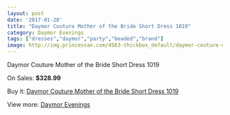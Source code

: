 ```yaml
---
layout: post
date: '2017-01-28'
title: "Daymor Couture Mother of the Bride Short Dress 1019"
category: Daymor Evenings
tags: ["dresses","daymor","party","beaded","brand"]
image: http://img.princessan.com/4563-thickbox_default/daymor-couture-mother-of-the-bride-short-dress-1019.jpg
---
```

Daymor Couture Mother of the Bride Short Dress 1019

On Sales: **$328.99**
<a href="https://www.princessan.com/en/daymor-evenings/2156-daymor-couture-mother-of-the-bride-short-dress-1019.html"><amp-img layout="responsive" width="600" height="600" src="//img.princessan.com/4563-thickbox_default/daymor-couture-mother-of-the-bride-short-dress-1019.jpg" alt="Daymor Couture Mother of the Bride Short Dress 1019 0" /></a>
<a href="https://www.princessan.com/en/daymor-evenings/2156-daymor-couture-mother-of-the-bride-short-dress-1019.html"><amp-img layout="responsive" width="600" height="600" src="//img.princessan.com/4564-thickbox_default/daymor-couture-mother-of-the-bride-short-dress-1019.jpg" alt="Daymor Couture Mother of the Bride Short Dress 1019 1" /></a>

Buy it: [Daymor Couture Mother of the Bride Short Dress 1019](https://www.princessan.com/en/daymor-evenings/2156-daymor-couture-mother-of-the-bride-short-dress-1019.html "Daymor Couture Mother of the Bride Short Dress 1019")

View more: [Daymor Evenings](https://www.princessan.com/en/17-daymor-evenings "Daymor Evenings")